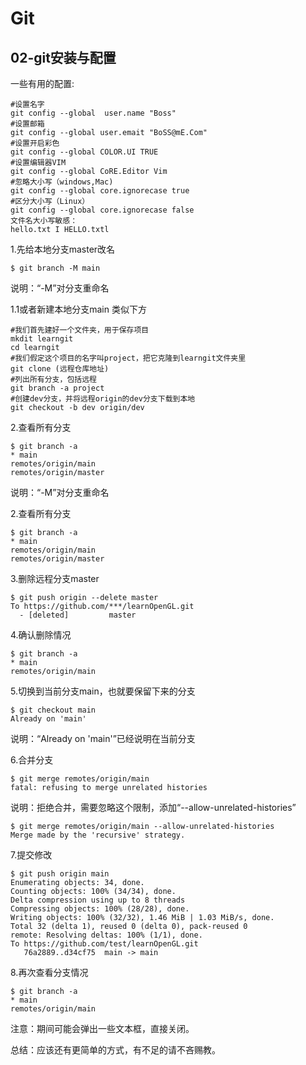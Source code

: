 # Git

## 02-git安装与配置

一些有用的配置:

```shell
#设置名字
git config --global  user.name "Boss"
#设置邮箱
git config --global user.emait "BoSS@mE.Com"
#设置开启彩色
git config --global COLOR.UI TRUE
#设置编辑器VIM
git config --global CoRE.Editor Vim
#忽略大小写（windows,Mac)
git config --global core.ignorecase true
#区分大小写（Linux）
git config --global core.ignorecase false
文件名大小写敏感：
hello.txt I HELLO.txtl
```

1.先给本地分支master改名

```shell
$ git branch -M main 
```

说明：“-M”对分支重命名

1.1或者新建本地分支main 类似下方

```shell
#我们首先建好一个文件夹，用于保存项目
mkdit learngit
cd learngit
#我们假定这个项目的名字叫project，把它克隆到learngit文件夹里
git clone (远程仓库地址)
#列出所有分支，包括远程
git branch -a project
#创建dev分支，并将远程origin的dev分支下载到本地
git checkout -b dev origin/dev
```

2.查看所有分支

```shell
$ git branch -a 
* main   
remotes/origin/main   
remotes/origin/master  
```

说明：“-M”对分支重命名

2.查看所有分支

```shell
$ git branch -a 
* main   
remotes/origin/main   
remotes/origin/master  
```

3.删除远程分支master

```shell
$ git push origin --delete master 
To https://github.com/***/learnOpenGL.git
  - [deleted]         master  
```

4.确认删除情况

```shell
$ git branch -a 
* main   
remotes/origin/main  
```

5.切换到当前分支main，也就要保留下来的分支

```shell
$ git checkout main 
Already on 'main'  
```

说明：“Already on 'main'”已经说明在当前分支

6.合并分支

```shell
$ git merge remotes/origin/main 
fatal: refusing to merge unrelated histories 
```

说明：拒绝合并，需要忽略这个限制，添加“--allow-unrelated-histories”

```shell
$ git merge remotes/origin/main --allow-unrelated-histories 
Merge made by the 'recursive' strategy. 
```

7.提交修改

```shell
$ git push origin main 
Enumerating objects: 34, done. 
Counting objects: 100% (34/34), done. 
Delta compression using up to 8 threads 
Compressing objects: 100% (28/28), done. 
Writing objects: 100% (32/32), 1.46 MiB | 1.03 MiB/s, done. 
Total 32 (delta 1), reused 0 (delta 0), pack-reused 0 
remote: Resolving deltas: 100% (1/1), done. 
To https://github.com/test/learnOpenGL.git 
   76a2889..d34cf75  main -> main  
```

8.再次查看分支情况

```shell
$ git branch -a 
* main   
remotes/origin/main 
```



注意：期间可能会弹出一些文本框，直接关闭。



总结：应该还有更简单的方式，有不足的请不吝赐教。
